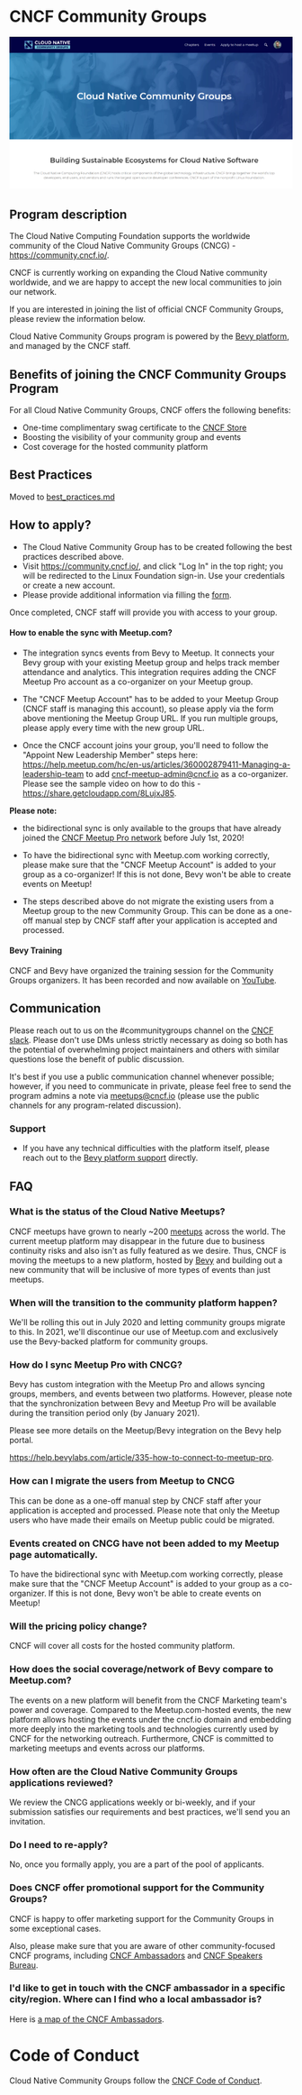 # CNCF Community Groups

![cloud native community groups](./cncg.png)

## Program description

The Cloud Native Computing Foundation supports the worldwide community of the Cloud Native Community Groups (CNCG) - https://community.cncf.io/.

CNCF is currently working on expanding the Cloud Native community worldwide, and we are happy to accept the new local communities to join our network.

If you are interested in joining the list of official CNCF Community Groups, please review the information below.

Cloud Native Community Groups program is powered by the [Bevy platform](https://www.bevy.com/), and managed by the CNCF staff.

## Benefits of joining the CNCF Community Groups Program

For all Cloud Native Community Groups, CNCF offers the following benefits:

- One-time complimentary swag certificate to the [CNCF Store](https://store.cncf.io/)
- Boosting the visibility of your community group and events
- Cost coverage for the hosted community platform

## Best Practices

Moved to [best_practices.md](./best_practices.md)

## How to apply?

- The Cloud Native Community Group has to be created following the best practices described above.
- Visit https://community.cncf.io/, and click "Log In" in the top right; you will be redirected to the Linux Foundation sign-in. Use your credentials or create a new account.
- Please provide additional information via filling the [form](https://forms.gle/HaTM3d5vbHWop8qQ6).

Once completed, CNCF staff will provide you with access to your group.

#### How to enable the sync with Meetup.com?

- The integration syncs events from Bevy to Meetup. It connects your Bevy group with your existing Meetup group and helps track member attendance and analytics. This integration requires adding the CNCF Meetup Pro account as a co-organizer on your Meetup group.

- The "CNCF Meetup Account" has to be added to your Meetup Group (CNCF staff is managing this account), so please apply via the form above mentioning the Meetup Group URL. If you run multiple groups, please apply every time with the new group URL.

- Once the CNCF account joins your group, you'll need to follow the "Appoint New Leadership Member" steps here: https://help.meetup.com/hc/en-us/articles/360002879411-Managing-a-leadership-team to add cncf-meetup-admin@cncf.io as a co-organizer. Please see the sample video on how to do this - https://share.getcloudapp.com/8LujxJ85.

**Please note:**

- the bidirectional sync is only available to the groups that have already joined the [CNCF Meetup Pro network](https://www.meetup.com/pro/cncf) before July 1st, 2020!

- To have the bidirectional sync with Meetup.com working correctly, please make sure that the "CNCF Meetup Account" is added to your group as a co-organizer! If this is not done, Bevy won't be able to create events on Meetup!

- The steps described above do not migrate the existing users from a Meetup group to the new Community Group. This can be done as a one-off manual step by CNCF staff after your application is accepted and processed.

#### Bevy Training

CNCF and Bevy have organized the training session for the Community Groups organizers. It has been recorded and now available on [YouTube](https://www.youtube.com/watch?v=_rBdomoYlmc).

## Communication

Please reach out to us on the #communitygroups channel on the [CNCF slack](https://slack.cncf.io/). Please don't use DMs unless strictly necessary as doing so both has the potential of overwhelming project maintainers and others with similar questions lose the benefit of public discussion.

It's best if you use a public communication channel whenever possible; however, if you need to communicate in private, please feel free to send the program admins a note via meetups@cncf.io (please use the public channels for any program-related discussion).

### Support

- If you have any technical difficulties with the platform itself, please reach out to the [Bevy platform support](https://help.bevylabs.com/) directly.


## FAQ

### What is the status of the Cloud Native Meetups?

CNCF meetups have grown to nearly ~200 [meetups](https://www.meetup.com/pro/cncf) across the world. The current meetup platform may disappear in the future due to business continuity risks and also isn't as fully featured as we desire. Thus, CNCF is moving the meetups to a new platform, hosted by [Bevy](https://www.bevy.com/) and building out a new community that will be inclusive of more types of events than just meetups.

### When will the transition to the community platform happen?

We'll be rolling this out in July 2020 and letting community groups migrate to this. In 2021, we'll discontinue our use of Meetup.com and exclusively use the Bevy-backed platform for community groups.

### How do I sync Meetup Pro with CNCG?

Bevy has custom integration with the Meetup Pro and allows syncing groups, members, and events between two platforms. However, please note that the synchronization between Bevy and Meetup Pro will be available during the transition period only (by January 2021).

Please see more details on the Meetup/Bevy integration on the Bevy help portal.

https://help.bevylabs.com/article/335-how-to-connect-to-meetup-pro.

### How can I migrate the users from Meetup to CNCG

This can be done as a one-off manual step by CNCF staff after your application is accepted and processed. Please note that only the Meetup users who have made their emails on Meetup public could be migrated.

### Events created on CNCG have not been added to my Meetup page automatically.

To have the bidirectional sync with Meetup.com working correctly, please make sure that the "CNCF Meetup Account" is added to your group as a co-organizer. If this is not done, Bevy won't be able to create events on Meetup!

### Will the pricing policy change?

CNCF will cover all costs for the hosted community platform.

### How does the social coverage/network of Bevy compare to Meetup.com?

The events on a new platform will benefit from the CNCF Marketing team's power and coverage. Compared to the Meetup.com-hosted events, the new platform allows hosting the events under the cncf.io domain and embedding more deeply into the marketing tools and technologies currently used by CNCF for the networking outreach. Furthermore, CNCF is committed to marketing meetups and events across our platforms.

### How often are the Cloud Native Community Groups applications reviewed?

We review the CNCG applications weekly or bi-weekly, and if your submission satisfies our requirements and best practices, we'll send you an invitation.

### Do I need to re-apply?

No, once you formally apply, you are a part of the pool of applicants.

### Does CNCF offer promotional support for the Community Groups?

CNCF is happy to offer marketing support for the Community Groups in some exceptional cases.

Also, please make sure that you are aware of other community-focused CNCF programs, including [CNCF Ambassadors](https://www.cncf.io/people/ambassadors/) and [CNCF Speakers Bureau](https://www.cncf.io/speakers/).

### I'd like to get in touch with the CNCF ambassador in a specific city/region. Where can I find who a local ambassador is?

Here is [a map of the CNCF Ambassadors](https://drive.google.com/open?id=1fb0UPi8ijeexueBxcpGuvVlZ_8hJHXVQ&usp=sharing).

# Code of Conduct

Cloud Native Community Groups follow the [CNCF Code of Conduct](https://github.com/cncf/foundation/blob/master/code-of-conduct.md).
